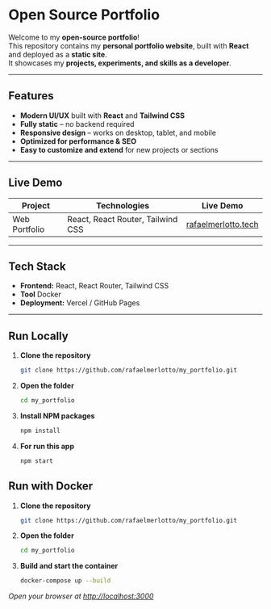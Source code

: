 # Open Source Portfolio

Welcome to my **open-source portfolio**!  
This repository contains my **personal portfolio website**, built with **React** and deployed as a **static site**.  
It showcases my **projects, experiments, and skills as a developer**.  

---

##  Features

- **Modern UI/UX** built with **React** and **Tailwind CSS**  
- **Fully static** – no backend required  
- **Responsive design** – works on desktop, tablet, and mobile  
- **Optimized for performance & SEO**  
- **Easy to customize and extend** for new projects or sections  

---

##  Live Demo

| Project         | Technologies        | Live Demo |
|-----------------|--------------------|----------|
| Web Portfolio   | React, React Router, Tailwind CSS | [rafaelmerlotto.tech](https://rafaelmerlotto.tech) |

---

##  Tech Stack

- **Frontend:** React, React Router, Tailwind CSS
- **Tool** Docker
- **Deployment:** Vercel / GitHub Pages  

---

##  Run Locally

1. **Clone the repository**
   ```bash
   git clone https://github.com/rafaelmerlotto/my_portfolio.git
2. **Open the folder**
   ```bash
   cd my_portfolio 
3. **Install NPM packages**
   ```bash
   npm install
4. **For run this app**
   ```bash
   npm start


## Run with Docker

1. **Clone the repository**
   ```bash
   git clone https://github.com/rafaelmerlotto/my_portfolio.git
2. **Open the folder**
   ```bash
   cd my_portfolio 
3. **Build and start the container**
   ```bash
   docker-compose up --build 


*Open your browser at [http://localhost:3000](http://localhost:3000)*

